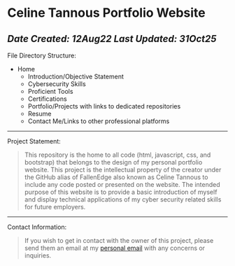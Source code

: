 # Celine Tannous Portfolio Website

*Date Created: 12Aug22*
*Last Updated: 31Oct25*
---

File Directory Structure:
- Home
  - Introduction/Objective Statement
  - Cybersecurity Skills
  - Proficient Tools
  - Certifications
  - Portfolio/Projects with links to dedicated repositories
  - Resume
  - Contact Me/Links to other professional platforms
---

Project Statement:
> This repository is the home to all code (html, javascript, css, and bootstrap) that belongs to the design of my personal portfolio website. This project is the intellectual property of the creator under the GitHub alias of FallenEdge also known as Celine Tannous to include any code posted or presented on the website. The intended purpose of this website is to provide a basic introduction of myself and display technical applications of my cyber security related skills for future employers.
---

Contact Information:
> If you wish to get in contact with the owner of this project, please send them an email at my [personal email](celinetannous2021@gmail.com) with any concerns or inquiries. 




